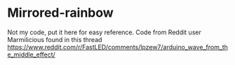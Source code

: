# Mirrored-rainbow

Not my code, put it here for easy reference.
Code from Reddit user Marmilicious found in this thread https://www.reddit.com/r/FastLED/comments/lpzew7/arduino_wave_from_the_middle_effect/
